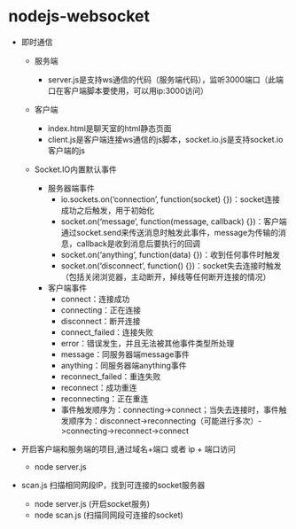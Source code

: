 # nodejs-websocket
- 即时通信
    - 服务端
        - server.js是支持ws通信的代码（服务端代码），监听3000端口（此端口在客户端脚本要使用，可以用ip:3000访问）
    - 客户端
        - index.html是聊天室的html静态页面
        - client.js是客户端连接ws通信的js脚本，socket.io.js是支持socket.io客户端的js

    - Socket.IO内置默认事件
        - 服务器端事件
            - io.sockets.on(‘connection’, function(socket) {})：socket连接成功之后触发，用于初始化
            - socket.on(‘message’, function(message, callback) {})：客户端通过socket.send来传送消息时触发此事件，message为传输的消息，callback是收到消息后要执行的回调
            - socket.on(‘anything’, function(data) {})：收到任何事件时触发
            - socket.on(‘disconnect’, function() {})：socket失去连接时触发（包括关闭浏览器，主动断开，掉线等任何断开连接的情况）
        - 客户端事件
            - connect：连接成功
            - connecting：正在连接
            - disconnect：断开连接
            - connect_failed：连接失败
            - error：错误发生，并且无法被其他事件类型所处理
            - message：同服务器端message事件
            - anything：同服务器端anything事件
            - reconnect_failed：重连失败
            - reconnect：成功重连
            - reconnecting：正在重连
            - 事件触发顺序为：connecting->connect；当失去连接时，事件触发顺序为：disconnect->reconnecting（可能进行多次）->connecting->reconnect->connect

- 开启客户端和服务端的项目,通过域名+端口 或者 ip + 端口访问
    - node server.js

- scan.js 扫描相同网段IP，找到可连接的socket服务器
    - node server.js (开启socket服务)
    - node scan.js (扫描同网段可连接的socket)